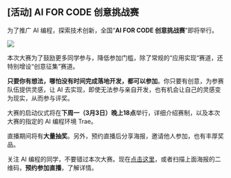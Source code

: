 ## [活动] AI FOR CODE 创意挑战赛

为了推广 AI 编程，探索技术创新，全国“**AI FOR CODE 创意挑战赛**”即将举行。

![](https://cdn.beekka.com/blogimg/asset/202502/bg2025022707.webp)

本次大赛为了鼓励更多同学参与，降低参加门槛，除了常规的“应用实现“赛道，还特别增设“创意征集”赛道。

**只要你有想法，哪怕没有时间完成落地开发，都可以参加**。你只要有创意，为参赛队伍提供灵感，让 AI 去实现，即使无法参与亲自开发，也有机会让自己的灵感变为现实，从而参与评奖。

大赛的启动仪式将在**下周一（3月3日）晚上18点**举行，详细介绍赛制，以及本次大赛的指定的 AI 编程环境 Trae。

直播期间将有**大量抽奖**。另外，预约直播后分享海报，邀请他人参加，也有丰厚奖品。

关注 AI 编程的同学，不要错过本次大赛。现在[点击这里](https://sourl.co/XYmPA8)，或者扫描上面海报的二维码，**预约参加直播**，了解详情。

